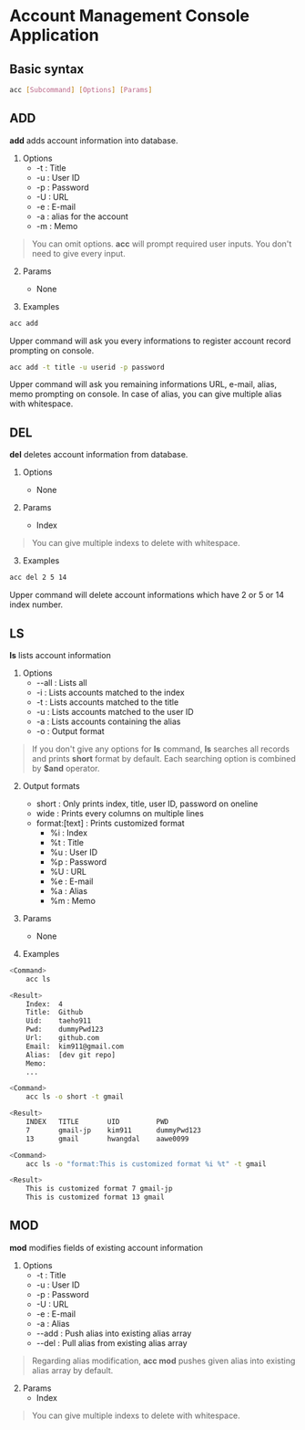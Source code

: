 # Account Management Console Application

## Basic syntax
```bash
acc [Subcommand] [Options] [Params]
```

## ADD
**add** adds account information into database.
1. Options
    * -t    : Title
    * -u    : User ID
    * -p    : Password
    * -U    : URL
    * -e    : E-mail
    * -a    : alias for the account
    * -m    : Memo
> You can omit options.
> **acc** will prompt required user inputs.
> You don't need to give every input.

2. Params
    * None

3. Examples
```bash
acc add
```
Upper command will ask you every informations to register account record prompting on console.

```bash
acc add -t title -u userid -p password
```
Upper command will ask you remaining informations URL, e-mail, alias, memo prompting on console. In case of alias, you can give multiple alias with whitespace.


## DEL
**del** deletes account information from database.
1. Options
    * None

2. Params
    * Index
> You can give multiple indexs to delete with whitespace.

3. Examples
```bash
acc del 2 5 14
```
Upper command will delete account informations which have 2 or 5 or 14 index number.


## LS
**ls** lists account information
1. Options
    * --all : Lists all
    * -i    : Lists accounts matched to the index
    * -t    : Lists accounts matched to the title
    * -u    : Lists accounts matched to the user ID
    * -a    : Lists accounts containing the alias
    * -o    : Output format
> If you don't give any options for **ls** command, **ls** searches all records and prints **short** format by default.
> Each searching option is combined by **$and** operator.

2. Output formats
    * short             : Only prints index, title, user ID, password on oneline
    * wide              : Prints every columns on multiple lines
    * format:[text]     : Prints customized format
        * %i    : Index
        * %t    : Title
        * %u    : User ID
        * %p    : Password
        * %U    : URL
        * %e    : E-mail
        * %a    : Alias
        * %m    : Memo

3. Params
    * None

4. Examples
```bash
<Command>
    acc ls

<Result>
    Index:  4
    Title:  Github
    Uid:    taeho911
    Pwd:    dummyPwd123
    Url:    github.com
    Email:  kim911@gmail.com
    Alias:  [dev git repo]
    Memo:   
    ...
```

```bash
<Command>
    acc ls -o short -t gmail

<Result>
    INDEX   TITLE       UID         PWD
    7       gmail-jp    kim911      dummyPwd123
    13      gmail       hwangdal    aawe0099
```

```bash
<Command>
    acc ls -o "format:This is customized format %i %t" -t gmail

<Result>
    This is customized format 7 gmail-jp
    This is customized format 13 gmail
```

## MOD
**mod** modifies fields of existing account information
1. Options
    * -t    : Title
    * -u    : User ID
    * -p    : Password
    * -U    : URL
    * -e    : E-mail
    * -a    : Alias
    * --add : Push alias into existing alias array
    * --del : Pull alias from existing alias array
> Regarding alias modification, **acc mod** pushes given alias into existing alias array by default.

2. Params
    * Index
> You can give multiple indexs to delete with whitespace.